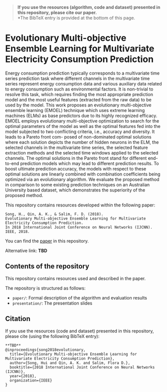 > **If you use the resources (algorithm, code and dataset) presented in this repository, please cite our paper.**  
*The BibTeX entry is provided at the bottom of this page. 

# Evolutionary Multi-objective Ensemble Learning for Multivariate Electricity Consumption Prediction
Energy consumption prediction typically corresponds to a multivariate time series prediction task where different channels in the multivariate time series represent energy consumption data and various auxiliary data related to energy consumption such as environmental factors. It is non-trivial to resolve this task, which requires finding the most appropriate prediction model and the most useful features (extracted from
the raw data) to be used by the model. This work proposes an evolutionary multi-objective ensemble learning (EMOEL) technique which uses extreme learning machines (ELMs) as base predictors due to its highly recognized efficacy. EMOEL employs evolutionary multi-objective optimization to search for the optimal parameters of the model as well as the optimal features fed into the model subjected to two conflicting criteria, i.e., accuracy and diversity. It leads to a Pareto front com- posed of non-dominated optimal solutions where each solution depicts the number of hidden neurons in the ELM, the selected channels in the multivariate time series, the selected feature extraction methods and the selected time windows applied to the selected channels. The optimal solutions in the Pareto front stand for different end-to-end prediction models which may lead to different prediction results. To boost ultimate prediction accuracy, the models with respect to these optimal solutions are linearly combined with combination coefficients being optimized via an evolutionary algorithm. We evaluate the proposed method in comparison to some existing prediction techniques on an Australian University based dataset, which demonstrates the superiority of the proposed method. 

This repository contains resources developed within the following paper:

    Song, H., Qin, A. K., & Salim, F. D. (2018). 
    Evolutionary Multi-objective Ensemble Learning for Multivariate Electricity Consumption Prediction. 
    In 2018 International Joint Conference on Neural Networks (IJCNN). IEEE, 2018.
  
You can find the [paper](https://github.com/cruiseresearchgroup/Evolutionary-Multi-objective-Ensemble-Learning-for-Multivariate-Electricity-Consumption-Prediction/blob/master/paper/song2018evolutionary.pdf) in this repository. 

Alternative link: **TBD**

## Contents of the repository
This repository contains resources used and described in the paper.

The repository is structured as follows:
- `paper/`: Formal description of the algorithm and evaluation results
- `presentation/`: The presentation slides

## Citation
If you use the resources (code and dataset) presented in this repository, please cite (using the following BibTeX entry):
```
**TBD**
@inproceedings{song2018evolutionary,
  title={Evolutionary Multi-objective Ensemble Learning for Multivariate Electricity Consumption Prediction},
  author={Song, Hui and Qin, A. K. and Salim, Flora D.},
  booktitle={2018 International Joint Conference on Neural Networks (IJCNN)},
  year={2018},
  organization={IEEE}
}
```
